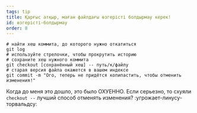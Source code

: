 ```yaml
---
tags: tip
title: Қарғыс атқыр, маған файлдағы өзгерісті болдырмау керек!
id: өзгерісті-болдырмау
order: 8
---
```


```git
# найти хеш коммита, до которого нужно откатиться
git log
# используйте стрелочки, чтобы прокрутить историю
# сохраните хеш нужного коммита
git checkout [сохранённый хеш] -- путь/к/файлу
# старая версия файла окажется в вашем индексе
git commit -m "Ого, теперь не придётся копипастить, чтобы отменить изменения!"
```
Когда до меня это дошло, это было ОХУЕННО. Если серьезно, то схуяли `checkout --` лучший способ отменять изменения? :угрожает-линусу-торвальдсу: